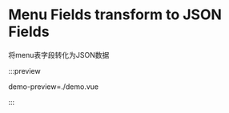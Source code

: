 # Menu Fields transform to JSON Fields

将menu表字段转化为JSON数据

:::preview 

demo-preview=./demo.vue

:::